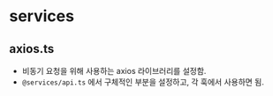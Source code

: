 # services
## axios.ts
- 비동기 요청을 위해 사용하는 axios 라이브러리를 설정함.
- `@services/api.ts` 에서 구체적인 부분을 설정하고, 각 훅에서 사용하면 됨.
